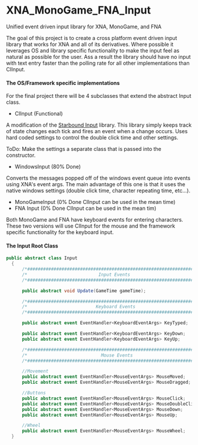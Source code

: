 # XNA_MonoGame_FNA_Input

Unified event driven input library for XNA, MonoGame, and FNA

The goal of this project is to create a cross platform event driven input library that works for XNA and all 
of its derivatives. Where possible it leverages OS and library specific functionality to make the input feel 
as natural as possible for the user. Ass a result the library should have no input with text entry faster than 
the polling rate for all other implementations than CIInput.

#### The OS/Framework specific implementations 

For the final project there will be 4 subclasses that extend the abstract Input class. 

* CIInput (Functional)

A modification of the [Starbound Input](https://bitbucket.org/rbwhitaker/starbound-input/) library. This 
library simply keeps track of state changes each tick and fires an event when a change occurs. Uses hard 
coded settings to control the double click time and other settings. 

ToDo: Make the settings a separate class that is passed into the constructor.

* WindowsInput (80% Done)

Converts the messages popped off of the windows event queue into events using XNA's event args. The main advantage 
of this one is that it uses the native windows settings (double click time, character repeating time, etc...).

* MonoGameInput (0% Done CIInput can be used in the mean time)
* FNA Input (0% Done CIInput can be used in the mean tim)

Both MonoGame and FNA have keyboard events for entering characters. These two versions will use CIInput for the mouse 
and the framework specific functionality for the keyboard input.

#### The Input Root Class 

```C#
public abstract class Input 
  {
      /*####################################################################*/
      /*                           Input Events                             */
      /*####################################################################*/

      public abstract void Update(GameTime gameTime);

      /*####################################################################*/
      /*                          Keyboard Events                           */
      /*####################################################################*/

      public abstract event EventHandler<KeyboardEventArgs> KeyTyped;

      public abstract event EventHandler<KeyboardEventArgs> KeyDown;
      public abstract event EventHandler<KeyboardEventArgs> KeyUp;

      /*####################################################################*/
      /*                            Mouse Events                            */
      /*####################################################################*/ 

      //Movement
      public abstract event EventHandler<MouseEventArgs> MouseMoved;
      public abstract event EventHandler<MouseEventArgs> MouseDragged;

      //Buttons
      public abstract event EventHandler<MouseEventArgs> MouseClick;
      public abstract event EventHandler<MouseEventArgs> MouseDoubleClick;
      public abstract event EventHandler<MouseEventArgs> MouseDown;
      public abstract event EventHandler<MouseEventArgs> MouseUp;             

      //Wheel
      public abstract event EventHandler<MouseEventArgs> MouseWheel;
  }
```
